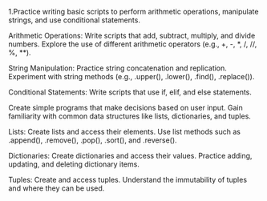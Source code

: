 1.Practice writing basic scripts to perform arithmetic operations, manipulate strings, and use conditional statements.

Arithmetic Operations:
Write scripts that add, subtract, multiply, and divide numbers.
Explore the use of different arithmetic operators (e.g., +, -, *, /, //, %, **).

String Manipulation:
Practice string concatenation and replication.
Experiment with string methods (e.g., .upper(), .lower(), .find(), .replace()).

Conditional Statements:
Write scripts that use if, elif, and else statements.

Create simple programs that make decisions based on user input.
Gain familiarity with common data structures like lists, dictionaries, and tuples.

Lists:
Create lists and access their elements.
Use list methods such as .append(), .remove(), .pop(), .sort(), and .reverse().

Dictionaries:
Create dictionaries and access their values.
Practice adding, updating, and deleting dictionary items.

Tuples:
Create and access tuples.
Understand the immutability of tuples and where they can be used.
